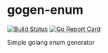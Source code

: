 # gogen-enum

[![Build Status](https://travis-ci.org/gertd/gogen-enum.svg?branch=master)](https://travis-ci.org/gertd/gogen-enum) 
[![Go Report Card](https://goreportcard.com/badge/github.com/gertd/gogen-enum)](https://goreportcard.com/report/github.com/gertd/gogen-enum) 

Simple golang enum generator
